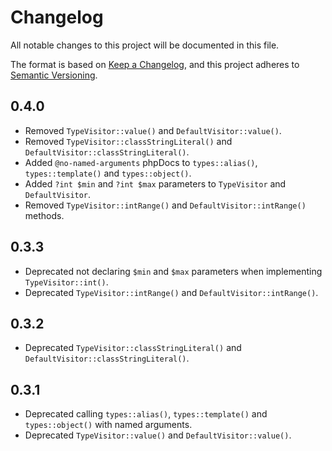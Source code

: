# Changelog

All notable changes to this project will be documented in this file.

The format is based on [Keep a Changelog](https://keepachangelog.com/en/1.1.0/),
and this project adheres to [Semantic Versioning](https://semver.org/spec/v2.0.0.html).

## 0.4.0

- Removed `TypeVisitor::value()` and `DefaultVisitor::value()`.
- Removed `TypeVisitor::classStringLiteral()` and `DefaultVisitor::classStringLiteral()`.
- Added `@no-named-arguments` phpDocs to `types::alias()`, `types::template()` and `types::object()`.
- Added `?int $min` and `?int $max` parameters to `TypeVisitor` and `DefaultVisitor`.
- Removed `TypeVisitor::intRange()` and `DefaultVisitor::intRange()` methods.

## 0.3.3

- Deprecated not declaring `$min` and `$max` parameters when implementing `TypeVisitor::int()`.
- Deprecated `TypeVisitor::intRange()` and `DefaultVisitor::intRange()`.

## 0.3.2

- Deprecated `TypeVisitor::classStringLiteral()` and `DefaultVisitor::classStringLiteral()`.

## 0.3.1

- Deprecated calling `types::alias()`, `types::template()` and `types::object()` with named arguments.
- Deprecated `TypeVisitor::value()` and `DefaultVisitor::value()`.
